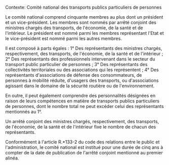 Contexte: Comité national des transports publics particuliers de personnes

Le comité national comprend cinquante membres au plus dont un président et un vice-président. Les membres sont nommés par arrêté conjoint des ministres chargés des transports, de l'économie, de la santé et de l'intérieur. Le président est nommé parmi les membres représentant l'Etat et le vice-président est nommé parmi les autres membres.

Il est composé à parts égales : 1° Des représentants des ministres chargés, respectivement, des transports, de l'économie, de la santé et de l'intérieur ; 2° Des représentants des professionnels intervenant dans le secteur du transport public particulier de personnes ; 3° Des représentants des collectivités territoriales ou des associations qui les représentent ; 4° Des représentants d'associations de défense des consommateurs, de personnes à mobilité réduite, d'usagers des transports, ou d'associations agissant dans le domaine de la sécurité routière ou de l'environnement.

En outre, il peut également comprendre des personnalités désignées en raison de leurs compétences en matière de transports publics particuliers de personnes, dont le nombre total ne peut excéder celui des représentants mentionnés au 1°.

Un arrêté conjoint des ministres chargés, respectivement, des transports, de l'économie, de la santé et de l'intérieur fixe le nombre de chacun des représentants.

Conformément à l'article R.*133-2 du code des relations entre le public et l'administration, le comité national est institué pour une durée de cinq ans à compter de la date de publication de l'arrêté conjoint mentionné au premier alinéa.
